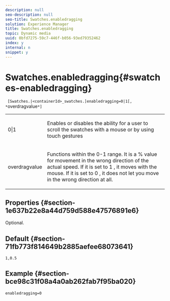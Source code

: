 ```yaml
---
description: null
seo-description: null
seo-title: Swatches.enabledragging
solution: Experience Manager
title: Swatches.enabledragging
topic: Dynamic media
uuid: 0bfd7275-59c7-446f-b056-93ed79352462
index: y
internal: n
snippet: y
---
```


# Swatches.enabledragging{#swatches-enabledragging}

 ` [Swatches.|<containerId>_swatches.]enabledragging=0|1[, *`overdragvalue`*]`

<table id="table_B1363BFD20204093AAB326A1AB503B93"> 
 <tbody> 
  <tr> 
   <td> <p> <span class="codeph"> 0|1 </span> </p> </td> 
   <td> <p> Enables or disables the ability for a user to scroll the swatches with a mouse or by using touch gestures </p> </td> 
  </tr> 
  <tr> 
   <td> <p> <span class="codeph"> <span class="varname"> overdragvalue </span> </span> </p> </td> 
   <td> <p> Functions within the <span class="codeph"> 0-1 </span> range. It is a <span class="codeph"> % </span> value for movement in the wrong direction of the actual speed. If it is set to <span class="codeph"> 1 </span>, it moves with the mouse. If it is set to <span class="codeph"> 0 </span>, it does not let you move in the wrong direction at all. </p> </td> 
  </tr> 
 </tbody> 
</table>

## Properties {#section-1e637b22e8a44d759d588e47576891e6}

Optional.

## Default {#section-71fb773f814649b2885aefee68073641}

`1,0.5`

## Example {#section-bce98c31f08a4a0ab262fab7f95ba020}

`enabledragging=0` 
